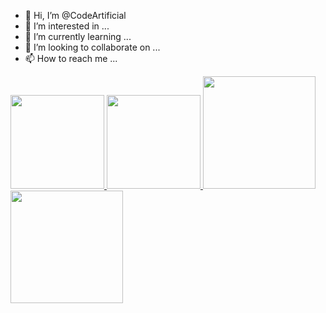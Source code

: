 - 👋 Hi, I’m @CodeArtificial
- 👀 I’m interested in ...
- 🌱 I’m currently learning ...
- 💞️ I’m looking to collaborate on ...
- 📫 How to reach me ...

<a href="https://github.com/CodeArtificial">
  <img height="150em" src="https://github-readme-stats-codeartificial.vercel.app/api?username=codeartificial&theme=dark&show_icons=true&icon_color=fff"/>
  <img height="150em" src="https://github-readme-stats-codeartificial.vercel.app/api/top-langs/?username=codeartificial&layout=compact&theme=dark"/>
</a>

<a href="https://github.com/CodeArtificial">
  <img height="180em" src="https://github-readme-stats.vercel.app/api?username=codeartificial&theme=noctis_minimus&show_icons=true" />
  <img height="180em" src="https://github-readme-stats.vercel.app/api/top-langs/?username=codeartificial&theme=noctis_minimus&layout=compact" />
</a>

